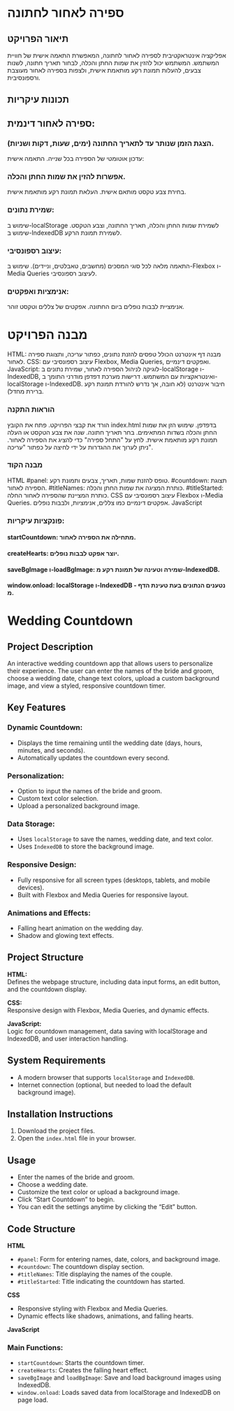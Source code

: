 # ספירה לאחור לחתונה
## תיאור הפרויקט
אפליקציה אינטראקטיבית לספירה לאחור לחתונה, המאפשרת התאמה אישית של חוויית המשתמש. המשתמש יכול להזין את שמות החתן והכלה, לבחור תאריך חתונה, לשנות צבעים, להעלות תמונת רקע מותאמת אישית, ולצפות בספירה לאחור מעוצבת ורספונסיבית.

## תכונות עיקריות
## ספירה לאחור דינמית:

### הצגת הזמן שנותר עד לתאריך החתונה (ימים, שעות, דקות ושניות).
עדכון אוטומטי של הספירה בכל שנייה.
התאמה אישית:

### אפשרות להזין את שמות החתן והכלה.
בחירת צבע טקסט מותאם אישית.
העלאת תמונת רקע מותאמת אישית.
### שמירת נתונים:

שימוש ב-localStorage לשמירת שמות החתן והכלה, תאריך החתונה, וצבע הטקסט.
שימוש ב-IndexedDB לשמירת תמונת הרקע.
### עיצוב רספונסיבי:

התאמה מלאה לכל סוגי המסכים (מחשבים, טאבלטים, וניידים).
שימוש ב-Flexbox ו-Media Queries לעיצוב רספונסיבי.
### אנימציות ואפקטים:

אנימציית לבבות נופלים ביום החתונה.
אפקטים של צללים וטקסט זוהר.
# מבנה הפרויקט
HTML:
מבנה דף אינטרנט הכולל טפסים להזנת נתונים, כפתור עריכה, ותצוגת ספירה לאחור.
CSS:
עיצוב רספונסיבי עם Flexbox, Media Queries, ואפקטים דינמיים.
JavaScript:
לוגיקה לניהול הספירה לאחור, שמירת נתונים ב-localStorage ו-IndexedDB, ואינטראקציות עם המשתמש.
דרישות מערכת
דפדפן מודרני התומך ב-localStorage ו-IndexedDB.
חיבור אינטרנט (לא חובה, אך נדרש להורדת תמונת רקע ברירת מחדל).
### הוראות התקנה
הורד את קבצי הפרויקט.
פתח את הקובץ index.html בדפדפן.
שימוש
הזן את שמות החתן והכלה בשדות המתאימים.
בחר תאריך חתונה.
שנה את צבע הטקסט או העלה תמונת רקע מותאמת אישית.
לחץ על "התחל ספירה" כדי להציג את הספירה לאחור.
ניתן לערוך את ההגדרות על ידי לחיצה על כפתור "עריכה".
### מבנה הקוד
HTML
#panel: טופס להזנת שמות, תאריך, צבעים ותמונת רקע.
#countdown: תצוגת הספירה לאחור.
#titleNames: כותרת המציגה את שמות החתן והכלה.
#titleStarted: כותרת המציינת שהספירה לאחור החלה.
CSS
עיצוב רספונסיבי עם Flexbox ו-Media Queries.
אפקטים דינמיים כמו צללים, אנימציות, ולבבות נופלים.
JavaScript
### פונקציות עיקריות:
#### startCountdown: מתחילה את הספירה לאחור.
#### createHearts: יוצר אפקט לבבות נופלים.
#### saveBgImage ו-loadBgImage: שמירה וטעינה של תמונת רקע מ-IndexedDB.
#### window.onload: localStorage ו-IndexedDB - נטענים הנתונים בעת טעינת הדף מ.

##
##

# Wedding Countdown

## Project Description  
An interactive wedding countdown app that allows users to personalize their experience. The user can enter the names of the bride and groom, choose a wedding date, change text colors, upload a custom background image, and view a styled, responsive countdown timer.

## Key Features

### Dynamic Countdown:  
- Displays the time remaining until the wedding date (days, hours, minutes, and seconds).  
- Automatically updates the countdown every second.

### Personalization:  
- Option to input the names of the bride and groom.  
- Custom text color selection.  
- Upload a personalized background image.

### Data Storage:  
- Uses `localStorage` to save the names, wedding date, and text color.  
- Uses `IndexedDB` to store the background image.

### Responsive Design:  
- Fully responsive for all screen types (desktops, tablets, and mobile devices).  
- Built with Flexbox and Media Queries for responsive layout.

### Animations and Effects:  
- Falling heart animation on the wedding day.  
- Shadow and glowing text effects.

## Project Structure

**HTML:**  
Defines the webpage structure, including data input forms, an edit button, and the countdown display.

**CSS:**  
Responsive design with Flexbox, Media Queries, and dynamic effects.

**JavaScript:**  
Logic for countdown management, data saving with localStorage and IndexedDB, and user interaction handling.

## System Requirements  
- A modern browser that supports `localStorage` and `IndexedDB`.  
- Internet connection (optional, but needed to load the default background image).

## Installation Instructions  
1. Download the project files.  
2. Open the `index.html` file in your browser.

## Usage  
- Enter the names of the bride and groom.  
- Choose a wedding date.  
- Customize the text color or upload a background image.  
- Click “Start Countdown” to begin.  
- You can edit the settings anytime by clicking the “Edit” button.

## Code Structure

**HTML**  
- `#panel`: Form for entering names, date, colors, and background image.  
- `#countdown`: The countdown display section.  
- `#titleNames`: Title displaying the names of the couple.  
- `#titleStarted`: Title indicating the countdown has started.

**CSS**  
- Responsive styling with Flexbox and Media Queries.  
- Dynamic effects like shadows, animations, and falling hearts.

**JavaScript**

### Main Functions:
- `startCountdown`: Starts the countdown timer.  
- `createHearts`: Creates the falling heart effect.  
- `saveBgImage` and `loadBgImage`: Save and load background images using IndexedDB.  
- `window.onload`: Loads saved data from localStorage and IndexedDB on page load.

